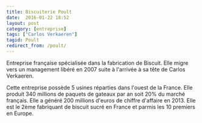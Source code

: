 ```yaml
---
title: Biscuiterie Poult
date:  2016-01-22 18:52
layout: post
category: [entreprise]
tags: ["Carlos Verkaeren"]
tagid: Poult
redirect_from: /poult/
---
```


Entreprise française spécialisée dans la fabrication de Biscuit. Elle migre vers un management libéré en 2007 suite à l'arrivée à sa tête de Carlos Verkaeren.

Cette entreprise possède 5 usines réparties dans l'ouest de la France. Elle produit 340 millions de paquets de gateaux par an soit 20% du marché français. Elle a généré 200 millions d'euros de chiffre d'affaire en 2013. Elle est le 2ème fabriquant de biscuit sucré en France et parmis les 10 premiers en Europe.
